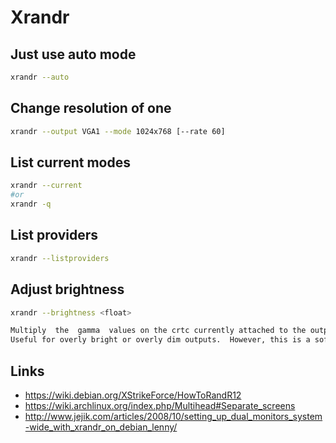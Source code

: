 # Xrandr

## Just use auto mode

```bash
xrandr --auto
```

## Change resolution of one

```bash
xrandr --output VGA1 --mode 1024x768 [--rate 60]
```

## List current modes

```bash
xrandr --current
#or
xrandr -q
```

## List providers

```bash
xrandr --listproviders
```

## Adjust brightness

```bash
xrandr --brightness <float>
```

```bash
Multiply  the  gamma  values on the crtc currently attached to the output to specified floating value.
Useful for overly bright or overly dim outputs.  However, this is a software only modification, if your hardware has support to actually change the brightness, you will probably prefer to use xbacklight.
```

## Links

* https://wiki.debian.org/XStrikeForce/HowToRandR12
* https://wiki.archlinux.org/index.php/Multihead#Separate_screens
* http://www.jejik.com/articles/2008/10/setting_up_dual_monitors_system-wide_with_xrandr_on_debian_lenny/

